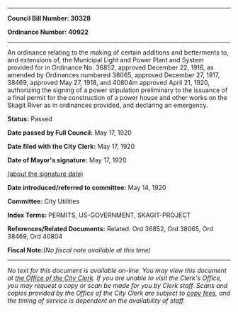 

********

**Council Bill Number: 30328**
   
**Ordinance Number: 40922**
********

 An ordinance relating to the making of certain additions and betterments to, and extensions of, the Municipal Light and Power Plant and System provided for in Ordinance No. 36852, approved December 22, 1916, as amended by Ordinances numbered 38065, approved December 27, 1917, 38469, approved May 27, 1918, and 40804m approved April 21, 1920, authorizing the signing of a power stipulation preliminary to the issuance of a final permit for the construction of a power house and other works on the Skagit River as in ordinances provided, and declaring an emergency.

**Status:** Passed
   
**Date passed by Full Council:** May 17, 1920
   
**Date filed with the City Clerk:** May 17, 1920
   
**Date of Mayor's signature:** May 17, 1920
   
[(about the signature date)](/~public/approvaldate.htm)
   
   
   
**Date introduced/referred to committee:** May 14, 1920
   
**Committee:** City Utilities
   
   
**Index Terms:** PERMITS, US-GOVERNMENT, SKAGIT-PROJECT

**References/Related Documents:** Related: Ord 36852, Ord 38065, Ord 38469, Ord 40804

**Fiscal Note:**_(No fiscal note available at this time)_
********

_No text for this document is available on-line. You may view this document at [the Office of the City Clerk](http://www.seattle.gov/leg/clerk/contactUs.htm). If you are unable to visit the Clerk's Office, you may request a copy or scan be made for you by Clerk staff. Scans and copies provided by the Office of the City Clerk are subject to [copy fees](http://clerk.seattle.gov/~public/clerkfees.htm), and the timing of service is dependent on the availability of staff._

